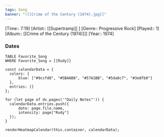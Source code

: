 ```yaml
---
tags: Song  
banner: "![[Crime of the Century (1974).jpg]]"
---
```

[Time:: 7:19]
[Artist:: [[Supertramp]] ]
[Genre:: Progressive Rock]
[Played:: 1]
[Album:: [[Crime of the Century (1974)]]]
[Year:: 1974]
### Dates
````dataview
TABLE Favorite_Song
WHERE Favorite_Song = [[Rudy]]
````
  ```dataviewjs
const calendarData = { 
	colors: { 
		blue: ["#9ccfd8", "#5BAAB8", "#57A1BB", "#5da8c7", "#3e8fb0"] 
	}, 
	entries: [] 
}; 

for (let page of dv.pages('"Daily Notes"')) { 
	calendarData.entries.push({ 
		date: page.file.name, 
		intensity: page["Rudy"]
	}); 
} 

renderHeatmapCalendar(this.container, calendarData);
```
